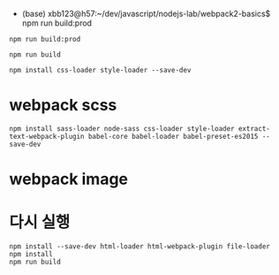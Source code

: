 * (base) xbb123@h57:~/dev/javascript/nodejs-lab/webpack2-basics$ npm run build:prod

```
npm run build:prod
```

```
npm run build
```


```
npm install css-loader style-loader --save-dev
```

# webpack scss
```
npm install sass-loader node-sass css-loader style-loader extract-text-webpack-plugin babel-core babel-loader babel-preset-es2015 --save-dev  
```


# webpack image
# 다시 실행
```
npm install --save-dev html-loader html-webpack-plugin file-loader
npm install  
npm run build
```
